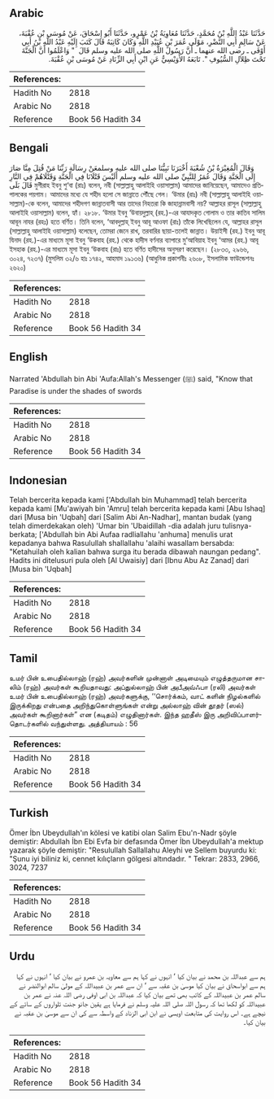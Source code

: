 ## Arabic


<div dir="rtl" lang="ar" style={{fontSize:'larger',backgroundColor:'#f8f9fa',padding:20}}>
حَدَّثَنَا عَبْدُ اللَّهِ بْنُ مُحَمَّدٍ، حَدَّثَنَا مُعَاوِيَةُ بْنُ عَمْرٍو، حَدَّثَنَا أَبُو إِسْحَاقَ، عَنْ مُوسَى بْنِ عُقْبَةَ، عَنْ سَالِمٍ أَبِي النَّضْرِ، مَوْلَى عُمَرَ بْنِ عُبَيْدِ اللَّهِ وَكَانَ كَاتِبَهُ قَالَ كَتَبَ إِلَيْهِ عَبْدُ اللَّهِ بْنُ أَبِي أَوْفَى ـ رضى الله عنهما ـ أَنَّ رَسُولَ اللَّهِ صلى الله عليه وسلم قَالَ ‏ "‏ وَاعْلَمُوا أَنَّ الْجَنَّةَ تَحْتَ ظِلاَلِ السُّيُوفِ ‏"‏‏.‏ تَابَعَهُ الأُوَيْسِيُّ عَنِ ابْنِ أَبِي الزِّنَادِ عَنْ مُوسَى بْنِ عُقْبَةَ‏.‏
</div>
<div style={{backgroundColor:'#f8f9fa',padding:20, marginBottom: 10}}><table> <thead> <tr> <th>References:</th> <th></th> </tr> </thead> <tbody><tr><td>Hadith No</td><td>2818</td></tr><tr><td>Arabic No</td><td>2818</td></tr><tr><td>Reference</td><td>Book 56 Hadith 34</td></tr></tbody></table></div>

## Bengali


<div dir="ltr" lang="bn" style={{fontSize:'larger',backgroundColor:'#f8f9fa',padding:20}}>
وَقَالَ الْمُغِيْرَةُ بْنُ شُعْبَةَ أَخْبَرَنَا نَبِيُّنَا صلى الله عليه وسلمعَنْ رِسَالَةِ رَبِّنَا مَنْ قُتِلَ مِنَّا صَارَ إِلَى الْجَنَّةِ وَقَالَ عُمَرُ لِلنَّبِيِّ صلى الله عليه وسلم أَلَيْسَ قَتْلَانَا فِي الْجَنَّةِ وَقَتْلَاهُمْ فِي النَّارِ قَالَ بَلَى মুগীরাহ ইবনু শু‘বা (রাঃ) বলেন, নবী (সাল্লাল্লাহু আলাইহি ওয়াসাল্লাম) আমাদের জানিয়েছেন, আমাদেও প্রতিপালকের পয়গাম। আমাদের মধ্যে যে শহীদ হলো সে জান্নাতে পৌঁছে গেল। ‘উমার (রাঃ) নবী (সাল্লাল্লাহু আলাইহি ওয়াসাল্লাম)-কে বলেন, আমাদের শহীদগণ জান্নাতবাসী আর তাদের নিহতরা কি জাহান্নামবাসী নয়? আল্লাহর রাসূল (সাল্লাল্লাহু আলাইহি ওয়াসাল্লাম) বলেন, হ্যাঁ। ২৮১৮. ‘উমার ইবনু ‘উবায়দুল্লাহ্ (রহ.)-এর আযাদকৃত গোলাম ও তার কাতিব সালিম আবূন নাযর (রহঃ) হতে বর্ণিত। তিনি বলেন, ‘আবদুল্লাহ্ ইবনু আবূ আওফা (রাঃ) তাঁকে লিখেছিলেন যে, আল্লাহর রাসূল (সাল্লাল্লাহু আলাইহি ওয়াসাল্লাম) বলেছেন, তোমরা জেনে রাখ, তরবারির ছায়া-তলেই জান্নাত। উয়াইসী (রহ.) ইবনু আবূ যিনাদ (রহ.)-এর মাধ্যমে মূসা ইবনু ‘উকবাহ (রহ.) থেকে হাদীস বর্ণনার ব্যাপারে মু‘আবিয়াহ ইবনু ‘আমর (রহ.) আবূ ইসহাক (রহ.)-এর মাধ্যমে মূসা ইবনু ‘উকবাহ (রাঃ) হতে বর্ণিত হাদীসের অনুসরণ করেছেন। (২৮৩৩, ২৯৬৬, ৩০২৪, ৭২৩৭) (মুসলিম ৩২/৬ হাঃ ১৭৪২, আহমাদ ১৯১৩৬) (আধুনিক প্রকাশনীঃ ২৬০৮, ইসলামিক ফাউন্ডেশনঃ ২৬২০)
</div>
<div style={{backgroundColor:'#f8f9fa',padding:20, marginBottom: 10}}><table> <thead> <tr> <th>References:</th> <th></th> </tr> </thead> <tbody><tr><td>Hadith No</td><td>2818</td></tr><tr><td>Arabic No</td><td>2818</td></tr><tr><td>Reference</td><td>Book 56 Hadith 34</td></tr></tbody></table></div>

## English


<div dir="ltr" lang="en" style={{fontSize:'larger',backgroundColor:'#f8f9fa',padding:20}}>
Narrated 'Abdullah bin Abi 'Aufa:Allah's Messenger (ﷺ) said, "Know that Paradise is under the shades of swords
</div>
<div style={{backgroundColor:'#f8f9fa',padding:20, marginBottom: 10}}><table> <thead> <tr> <th>References:</th> <th></th> </tr> </thead> <tbody><tr><td>Hadith No</td><td>2818</td></tr><tr><td>Arabic No</td><td>2818</td></tr><tr><td>Reference</td><td>Book 56 Hadith 34</td></tr></tbody></table></div>

## Indonesian


<div dir="ltr" lang="id" style={{fontSize:'larger',backgroundColor:'#f8f9fa',padding:20}}>
Telah bercerita kepada kami ['Abdullah bin Muhammad] telah bercerita kepada kami [Mu'awiyah bin 'Amru] telah bercerita kepada kami [Abu Ishaq] dari [Musa bin 'Uqbah] dari [Salim Abi An-Nadhar], mantan budak (yang telah dimerdekakan oleh) 'Umar bin 'Ubaidillah -dia adalah juru tulisnya- berkata; ['Abdullah bin Abi Aufaa radliallahu 'anhuma] menulis urat kepadanya bahwa Rasulullah shallallahu 'alaihi wasallam bersabda: "Ketahuilah oleh kalian bahwa surga itu berada dibawah naungan pedang". Hadits ini ditelusuri pula oleh [Al Uwaisiy] dari [Ibnu Abu Az Zanad] dari [Musa bin 'Uqbah]
</div>
<div style={{backgroundColor:'#f8f9fa',padding:20, marginBottom: 10}}><table> <thead> <tr> <th>References:</th> <th></th> </tr> </thead> <tbody><tr><td>Hadith No</td><td>2818</td></tr><tr><td>Arabic No</td><td>2818</td></tr><tr><td>Reference</td><td>Book 56 Hadith 34</td></tr></tbody></table></div>

## Tamil


<div dir="ltr" lang="ta" style={{fontSize:'larger',backgroundColor:'#f8f9fa',padding:20}}>
உமர் பின் உபைதில்லாஹ் (ரஹ்) அவர்களின் முன்னாள் அடிமையும் எழுத்தருமான சாலிம் (ரஹ்) அவர்கள் கூறியதாவது: அப்துல்லாஹ் பின் அபீஅவ்ஃபா (ரலி) அவர்கள் உமர் பின் உபைதில்லாஹ் (ரஹ்) அவர்களுக்கு, ‘‘சொர்க்கம், வாட் களின் நிழல்களில் இருக்கிறது என்பதை அறிந்துகொள்ளுங்கள் என்று அல்லாஹ் வின் தூதர் (ஸல்) அவர்கள் கூறினார்கள்” என (கடிதம்) எழுதினார்கள். இந்த ஹதீஸ் இரு அறிவிப்பாளர்தொடர்களில் வந்துள்ளது. அத்தியாயம் : 56
</div>
<div style={{backgroundColor:'#f8f9fa',padding:20, marginBottom: 10}}><table> <thead> <tr> <th>References:</th> <th></th> </tr> </thead> <tbody><tr><td>Hadith No</td><td>2818</td></tr><tr><td>Arabic No</td><td>2818</td></tr><tr><td>Reference</td><td>Book 56 Hadith 34</td></tr></tbody></table></div>

## Turkish


<div dir="ltr" lang="tr" style={{fontSize:'larger',backgroundColor:'#f8f9fa',padding:20}}>
Ömer İbn Ubeydullah'ın kölesi ve katibi olan Salim Ebu'n-Nadr şöyle demiştir: Abdullah İbn Ebi Evfa bir defasında Ömer İbn Ubeydullah'a mektup yazarak şöyle demiştir: "Resulullah Sallallahu Aleyhi ve Sellem buyurdu ki: "Şunu iyi biliniz ki, cennet kılıçların gölgesi altındadır. " Tekrar: 2833, 2966, 3024, 7237
</div>
<div style={{backgroundColor:'#f8f9fa',padding:20, marginBottom: 10}}><table> <thead> <tr> <th>References:</th> <th></th> </tr> </thead> <tbody><tr><td>Hadith No</td><td>2818</td></tr><tr><td>Arabic No</td><td>2818</td></tr><tr><td>Reference</td><td>Book 56 Hadith 34</td></tr></tbody></table></div>

## Urdu


<div dir="rtl" lang="ur" style={{fontSize:'larger',backgroundColor:'#f8f9fa',padding:20}}>
ہم سے عبداللہ بن محمد نے بیان کیا ‘ انہوں نے کہا ہم سے معاویہ بن عمرو نے بیان کیا ‘ انہوں نے کہا ہم سے ابواسحاق نے بیان کیا موسیٰ بن عقبہ سے ‘ ان سے عمر بن عبیداللہ کے مولیٰ سالم ابوالنضر نے سالم عمر بن عبیداللہ کے کاتب بھی تھے بیان کیا کہ عبداللہ بن ابی اوفی رضی اللہ عنہ نے عمر بن عبیداللہ کو لکھا تھا کہ رسول اللہ صلی اللہ علیہ وسلم نے فرمایا ہے یقین جانو جنت تلواروں کے سائے کے نیچے ہے۔ اس روایت کی متابعت اویسی نے ابن ابی الزناد کے واسطہ سے کی ان سے موسیٰ بن عقبہ نے بیان کیا۔
</div>
<div style={{backgroundColor:'#f8f9fa',padding:20, marginBottom: 10}}><table> <thead> <tr> <th>References:</th> <th></th> </tr> </thead> <tbody><tr><td>Hadith No</td><td>2818</td></tr><tr><td>Arabic No</td><td>2818</td></tr><tr><td>Reference</td><td>Book 56 Hadith 34</td></tr></tbody></table></div>